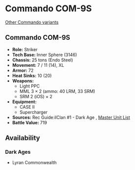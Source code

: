 # Commando COM-9S 

[Other Commando variants](../commando.md) 

## Commando COM-9S 

- **Role:** Striker 
- **Tech Base:** Inner Sphere (3146) 
- **Chassis:** 25 tons (Endo Steel) 
- **Movement:** 7 / 11 (14), XL 
- **Armor:** 72 
- **Heat Sinks:** 10 (20) 
- **Weapons:** 
  - Light PPC 
  - MML 3 × 2 (ammo: 40 LRM, 33 SRM) 
  - SRM 2 (iOS) × 2 
- **Equipment:** 
  - CASE II 
  - Supercharger 
- **Sources:** Rec Guide:ilClan #1 - Dark Age , [Master Unit List](http://masterunitlist.info/Unit/Details/7439/commando-com-9s) 
- **Battle Value:** 719 

## Availability 

### Dark Ages 

- Lyran Commonwealth 

